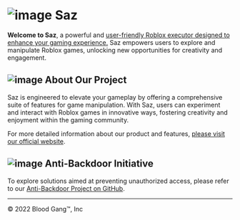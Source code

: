 # ![image](https://static.wixstatic.com/media/4585c8_562a61587130440b8df3e8d713ad29bf~mv2.png/v1/fill/w_70,h_75,al_c,q_85,usm_0.66_1.00_0.01,enc_auto/blood%20gang%20icon.png) **Saz**

**Welcome to Saz**, a powerful and [user-friendly Roblox executor designed to enhance your gaming experience.](https://github.com/Blood-Gang-Inc/Backdoor) Saz empowers users to explore and manipulate Roblox games, unlocking new opportunities for creativity and engagement.

## ![image](https://github.com/user-attachments/assets/cfd084e7-ec1c-4632-9463-df3373b51b19) **About Our Project**

Saz is engineered to elevate your gameplay by offering a comprehensive suite of features for game manipulation. With Saz, users can experiment and interact with Roblox games in innovative ways, fostering creativity and enjoyment within the gaming community.

For more detailed information about our product and features, [please visit our official website](https://blood-gang-inc.github.io/Saz/).

## ![image](https://github.com/user-attachments/assets/ba78de70-ec68-45e8-8d4b-fbc5de812820) **Anti-Backdoor Initiative**

To explore solutions aimed at preventing unauthorized access, please refer to our [Anti-Backdoor Project on GitHub](https://github.com/Blood-Gang-Inc/Anti-Backdoor).

---
&copy; 2022 Blood Gang™️, Inc
